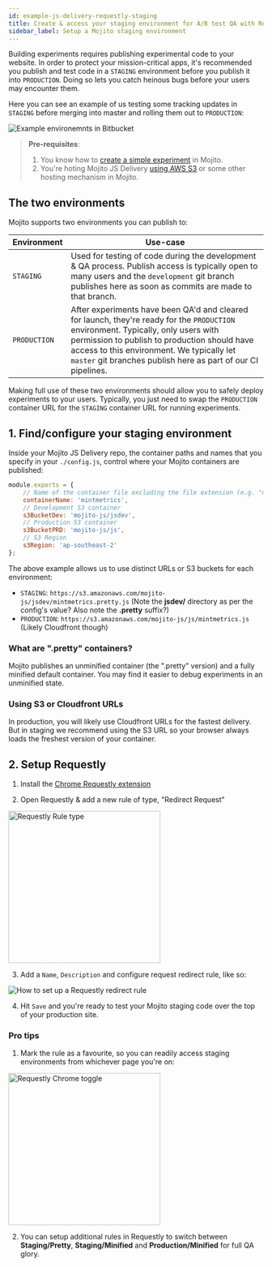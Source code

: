 ```yaml
---
id: example-js-delivery-requestly-staging
title: Create & access your staging environment for A/B test QA with Requestly
sidebar_label: Setup a Mojito staging environment
---
```


Building experiments requires publishing experimental code to your website. In order to protect your mission-critical apps, it's recommended you publish and test code in a `STAGING` environment before you publish it into `PRODUCTION`. Doing so lets you catch heinous bugs before your users may encounter them.

Here you can see an example of us testing some tracking updates in `STAGING` before merging into master and rolling them out to `PRODUCTION`:

![Example environemnts in Bitbucket](/img/examples/js-delivery-requestly-environments.png)

> **Pre-requisites**: 
> 1. You know how to [create a simple experiment](example-js-delivery-simple-ab) in Mojito. 
> 2. You're hoting Mojito JS Delivery [using AWS S3](js-delivery-hosting) or some other hosting mechanism in Mojito.

## The two environments

Mojito supports two environments you can publish to:

| Environment | Use-case |
|------------------|---------------------------------------------------------------------------|
| `STAGING` | Used for testing of code during the development & QA process. Publish access is typically open to many users and the `development` git branch publishes here as soon as commits are made to that branch. |
| `PRODUCTION` | After experiments have been QA'd and cleared for launch, they're ready for the `PRODUCTION` environment. Typically, only users with permission to publish to production should have access to this environment. We typically let `master` git branches publish here as part of our CI pipelines. |

Making full use of these two environments should allow you to safely deploy experiments to your users. Typically, you just need to swap the `PRODUCTION` container URL for the `STAGING` container URL for running experiments.

## 1. Find/configure your staging environment

Inside your Mojito JS Delivery repo, the container paths and names that you specify in your `./config.js`, control where your Mojito containers are published:

```js
module.exports = {
    // Name of the container file excluding the file extension (e.g. "name" yields "name.js" when published)
    containerName: 'mintmetrics',
    // Development S3 container
    s3BucketDev: 'mojito-js/jsdev',
    // Production S3 container
    s3BucketPRD: 'mojito-js/js',
    // S3 Region
    s3Region: 'ap-southeast-2'
};
```

The above example allows us to use distinct URLs or S3 buckets for each environment:

 - `STAGING`: `https://s3.amazonaws.com/mojito-js/jsdev/mintmetrics.pretty.js` (Note the **jsdev/** directory as per the config's value? Also note the **.pretty** suffix?)
 - `PRODUCTION`: `https://s3.amazonaws.com/mojito-js/js/mintmetrics.js` (Likely Cloudfront though)

### What are ".pretty" containers?

Mojito publishes an unminified container (the ".pretty" version) and a fully minified default container. You may find it easier to debug experiments in an unminified state.

### Using S3 or Cloudfront URLs

In production, you will likely use Cloudfront URLs for the fastest delivery. But in staging we recommend using the S3 URL so your browser always loads the freshest version of your container.

## 2. Setup Requestly

1. Install the [Chrome Requestly extension](https://chrome.google.com/webstore/detail/requestly-redirect-url-mo/mdnleldcmiljblolnjhpnblkcekpdkpa?hl=en)

2. Open Requestly & add a new rule of type, "Redirect Request"

<img alt="Requestly Rule type" width="300px" src="/img/examples/js-delivery-requestly-rule-type.png">

3. Add a `Name`, `Description` and configure request redirect rule, like so:

![How to set up a Requestly redirect rule](/img/examples/js-delivery-requestly-rule.png)

4. Hit `Save` and you're ready to test your Mojito staging code over the top of your production site.

### Pro tips

1. Mark the rule as a favourite, so you can readily access staging environments from whichever page you're on:

<img alt="Requestly Chrome toggle" width="300px" src="/img/examples/js-delivery-requestly-toggle.png">

2. You can setup additional rules in Requestly to switch between **Staging/Pretty**, **Staging/Minified** and **Production/Minified** for full QA glory.
